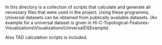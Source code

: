 In this directory is a collection of scripts that calculate and generate all necessary files that were used in the project.
Using these programms, Universal datasets can be obtained from publically available datasets.
(An example for a universal dataset is given in Hi-C-Topological-Features-Visualizations\Visualizations\UniversalDSExample)

Also TAD calculation scripts is included.